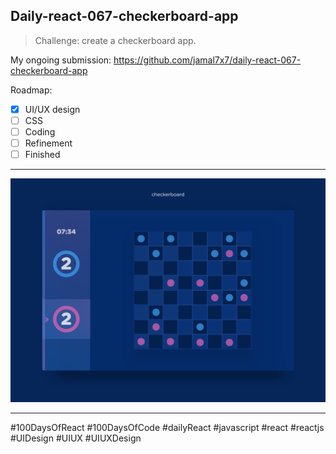 ## Daily-react-067-checkerboard-app

> Challenge: create a checkerboard app.

My ongoing submission: https://github.com/jamal7x7/daily-react-067-checkerboard-app


Roadmap:

- [x] UI/UX design
- [ ] CSS
- [ ] Coding
- [ ] Refinement
- [ ] Finished

---

![Alt text](src/images/daily-react-067-checkerboard-app.png?raw=true "App UI")

---

#100DaysOfReact #100DaysOfCode #dailyReact #javascript #react #reactjs #UIDesign #UIUX #UIUXDesign
